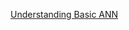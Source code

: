 
<a href="https://slides.com/supremecommander/basic-neural-network/embed">Understanding Basic ANN</a>
